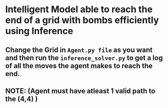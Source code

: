 # Intelligent Model able to reach the end of a grid with bombs efficiently using Inference  

## Change the Grid in `Agent.py file` as you want and then run the `inference_solver.py` to get a log of all the moves the agent makes to reach the end.   

## NOTE: (Agent must have atleast 1 valid path to the (4,4) )
